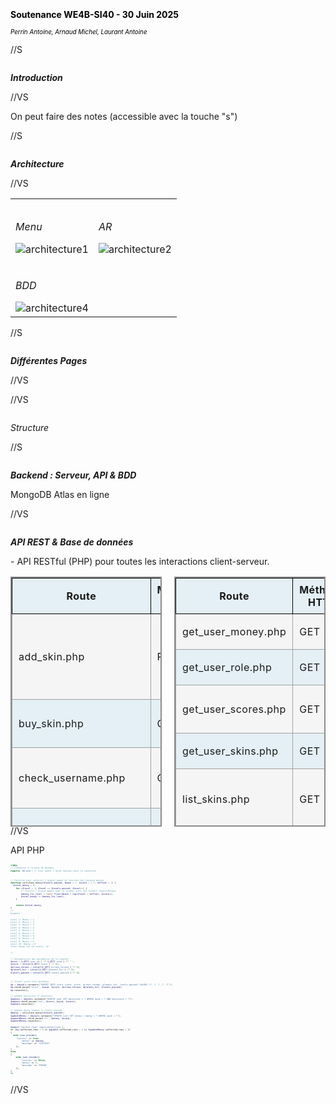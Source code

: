 <style>
p {
  text-align: justify;
}
img {
  display: block;
  margin-left: auto;
  margin-right: auto;
  max-width: 100%;
}
h1, h2, h3, h4, h5, h6 {
  text-align: center;
  margin-top: 2em;
  margin-bottom: 1em;
  text-align: initial;
}
ul, ol {
  margin-left: 2em;
  margin-top: 0.2em;   
  margin-bottom: 0.2em;
  padding-top: 0;
  padding-bottom: 0;
}
li {
  margin-top: 0.1em;
  margin-bottom: 0.1em;
  padding-top: 0;
  padding-bottom: 0;
}
table {
  margin-left: auto;
  margin-right: auto;
}
@page {
  @bottom-center {
    content: counter(page);
  }
}
pre, code {
  max-width: 100% !important;
  width: 100% !important;
  display: block;
  box-sizing: border-box;
  font-size: 0.5em;
  line-height: 1.5;
}
</style>

<!-- -------------------------INTRO------------------------------ -->
<section data-background-image="https://chaelpixserver.ddns.net/filetransfer/data/sy43/moodle.png" style="width: 80%;">
    <br><br><br><br><br><br><br>
    <h4 style="color: black;"> Soutenance WE4B-SI40 - 30 Juin 2025 </h4>
    <p style="font-size: 0.7em; color: black;"> <i>Perrin Antoine, Arnaud Michel, Laurant Antoine </i></p>
</section>

//S

<h5>Introduction</h5>

//VS

<aside class="notes">
   On peut faire des notes (accessible avec la touche "s")
</aside>

//S

<h5> Architecture </h5>

//VS

<table>
    <tr>
        <td><h6>Menu</h6><img src="img/slide/front.png" alt="architecture1" style="max-width: 100%;"></td>
        <td><h6>AR</h6><img src="img/slide/back.png" alt="architecture2" style="max-width: 100%;"></td>
    </tr>
    <tr>
        <td><h6>BDD</h6><img src="img/slide/uml_bdd.png" alt="architecture4" style="max-width: 100%;"></td>
    </tr>
</table>

//S

<h5>Différentes Pages</h5>


//VS


//VS

<h6> Structure </h6>

<!-- A mettre le tree -->


//S

<h5> Backend : Serveur, API & BDD </h5>

<aside class="notes">
    MongoDB Atlas en ligne
</aside>


//VS

 <h5> API REST & Base de données </h5> <!-- (Critère : Intégration BDD) -->
- API RESTful (PHP) pour toutes les interactions client-serveur.

<!DOCTYPE html>
<html lang="fr">
<head>
    <meta charset="UTF-8">
    <meta name="viewport" content="width=device-width, initial-scale=1.0">
    <title>API Routes</title>
    <style>
        .container {
            display: flex;
            height: 400px;
            font-size: 0.3em;
            gap: 20px;
        }
        .api-table {
            height: 400px;
            border-collapse: collapse;
            border: 2px solid rgb(140, 140, 140);
            letter-spacing: 0.5px;
            flex: 1;
        }
        .api-table thead {
            background-color: rgb(228, 240, 245);
        }
        .api-table th {
            text-align: center;
            border: 1px solid black;
            padding: 8px 10px;
        }
        .api-table tbody tr {
            border: 1px solid rgb(160, 160, 160);
        }
        .api-table tbody tr:nth-child(odd) {
            background-color: rgb(245, 245, 245);
        }
        .api-table tbody tr:nth-child(even) {
            background-color: rgb(228, 240, 245);
        }
        .api-table td {
            border: 1px solid rgb(160, 160, 160);
            padding: 8px 10px;
        }
    </style>
</head>
<body>
    <div class="container">
        <table class="api-table" style="height: 400px;">
            <thead>
                <tr>
                    <th scope="col">Route</th>
                    <th scope="col">Méthode HTTP</th>
                    <th scope="col">Description rapide</th>
                </tr>
            </thead>
            <tbody>
                <tr>
                    <td>add_skin.php</td>
                    <td>POST</td>
                    <td>Ajout d'un skin (upload + BDD, protégé par mot de passe)</td>
                </tr>
                <tr>
                    <td>buy_skin.php</td>
                    <td>GET</td>
                    <td>Achat d'un skin par un utilisateur</td>
                </tr>
                <tr>
                    <td>check_username.php</td>
                    <td>GET</td>
                    <td>Vérifie la disponibilité d'un nom d'utilisateur</td>
                </tr>
                <tr>
                    <td>delete_score.php</td>
                    <td>GET</td>
                    <td>Supprime un score pour un utilisateur</td>
                </tr>
                <tr>
                    <td>delete_user.php</td>
                    <td>POST</td>
                    <td>Supprime un utilisateur (et ses données)</td>
                </tr>
                <tr>
                    <td>get_all_skins.php</td>
                    <td>GET</td>
                    <td>Récupère la liste de tous les skins</td>
                </tr>
                <tr>
                    <td>get_all_users.php</td>
                    <td>GET</td>
                    <td>Récupère la liste de tous les utilisateurs</td>
                </tr>
                <tr>
                    <td>get_global_scores.php</td>
                    <td>GET</td>
                    <td>Récupère les scores globaux (classement)</td>
                </tr>
                <tr>
                    <td>get_player_rank.php</td>
                    <td>GET</td>
                    <td>Récupère le rang d'un joueur</td>
                </tr>
                <tr>
                    <td>get_total_user_count.php</td>
                    <td>GET</td>
                    <td>Nombre total d'utilisateurs</td>
                </tr>
                <tr>
                    <td>get_user_bestscore.php</td>
                    <td>GET</td>
                    <td>Meilleur score d'un utilisateur</td>
                </tr>
            </tbody>
        </table>
        <table class="api-table" style="height: 400px;">
            <thead>
                <tr>
                    <th scope="col">Route</th>
                    <th scope="col">Méthode HTTP</th>
                    <th scope="col">Description rapide</th>
                </tr>
            </thead>
            <tbody>
                <tr>
                    <td>get_user_money.php</td>
                    <td>GET</td>
                    <td>Argent d'un utilisateur</td>
                </tr>
                <tr>
                    <td>get_user_role.php</td>
                    <td>GET</td>
                    <td>Rôle d'un utilisateur</td>
                </tr>
                <tr>
                    <td>get_user_scores.php</td>
                    <td>GET</td>
                    <td>Liste des scores d'un utilisateur</td>
                </tr>
                <tr>
                    <td>get_user_skins.php</td>
                    <td>GET</td>
                    <td>Liste des skins d'un utilisateur</td>
                </tr>
                <tr>
                    <td>list_skins.php</td>
                    <td>GET</td>
                    <td>Liste détaillée des skins (fonction avancée/admin)</td>
                </tr>
                <tr>
                    <td>login.php</td>
                    <td>GET</td>
                    <td>Vérifie l'existence d'un utilisateur (connexion)</td>
                </tr>
                <tr>
                    <td>register.php</td>
                    <td>GET</td>
                    <td>Inscription ou mise à jour du nom d'utilisateur</td>
                </tr>
                <tr>
                    <td>send_score.php</td>
                    <td>GET</td>
                    <td>Ajoute un score et met à jour l'argent</td>
                </tr>
                <tr>
                    <td>send_user_skin.php</td>
                    <td>GET</td>
                    <td>Ajoute un skin à un utilisateur</td>
                </tr>
                <tr>
                    <td>update_money.php</td>
                    <td>GET</td>
                    <td>Modifie l'argent d'un utilisateur</td>
                </tr>
                <tr>
                    <td>update_server.php</td>
                    <td>POST</td>
                    <td>Met à jour le serveur (protégé par mot de passe)</td>
                </tr>
            </tbody>
        </table>
    </div>
</body>
</html>


//VS

API PHP
```php [1:, 2-3 | 6-16 | 18-30 | 34-39 | 42-45 | 47-50 | 52-56 | 58-74]
<?php
// Connexion à la base de données
require 'DB.php'; // nous donne l'objet $mysqli pour la connexion


// Fonction pour calculer l'argent gagné en fonction des niveaux passés
function calculate_money($levels_passed, $base = 1, $scale = 1.5, $offset = 1) {
  $total_money = 0;
    for ($level = 1; $level <= $levels_passed; $level++) {
        // Calcule l'argent gagné pour ce niveau, avec une formule logarithmique
        $money_for_level = (int) floor($base + log($level + $offset, $scale));
        $total_money += $money_for_level;
    }

    return $total_money;
}
/*
Exemple :

Level 1: Money = 2
Level 2: Money = 3
Level 3: Money = 4
Level 4: Money = 4
Level 5: Money = 5
Level 6: Money = 5
Level 7: Money = 6
Level 8: Money = 6
Level 9: Money = 6
Level 10: Money = 6
Total money for 10 levels: 47

*/

// Récupération des paramètres de la requête
$uuid = $_GET['user_id'] ?? $_GET['uuid'] ?? '';
$score = intval($_GET['score'] ?? 0);
$arrows_thrown = intval($_GET['arrows_thrown'] ?? 0);
$planets_hit = intval($_GET['planets_hit'] ?? 0);
$levels_passed = intval($_GET['levels_passed'] ?? 0);


// Insert score into database
$q = $mysqli->prepare("INSERT INTO score (uuid, score, arrows_thrown, planets_hit, levels_passed) VALUES (?, ?, ?, ?, ?)");
$q->bind_param("siiii", $uuid, $score, $arrows_thrown, $planets_hit, $levels_passed);
$q->execute();

// Update bestscore if necessary
$update = $mysqli->prepare("UPDATE user SET bestscore = ? WHERE uuid = ? AND bestscore < ?");
$update->bind_param("isi", $score, $uuid, $score);
$update->execute();

// Update money thanks to levels_passed
$money = calculate_money($levels_passed);
$updateMoney = $mysqli->prepare("UPDATE user SET money = money + ? WHERE uuid = ?");
$updateMoney->bind_param("is", $money, $uuid);
$updateMoney->execute();

header('Content-Type: application/json');
if ($q->affected_rows > 0 && $update->affected_rows > 0 && $updateMoney->affected_rows > 0)
{
  echo json_encode([
    "success" => true,
        "money" => $money,
        "message" => "SUCCESS"
    ]);
}
else
{
    echo json_encode([
        "success" => false,
        "money" => 0,
        "message" => "ERROR"
    ]);
}
?>

```

//VS
